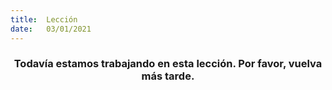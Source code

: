 ```yaml
---
title:  Lección
date:   03/01/2021
---
```


### <center>Todavía estamos trabajando en esta lección. Por favor, vuelva más tarde.</center>